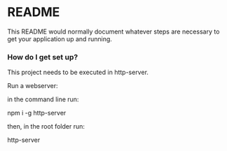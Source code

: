 # README #

This README would normally document whatever steps are necessary to get your application up and running.

### How do I get set up? ###

This project needs to be executed in http-server.

Run a webserver:

in the command line run:

npm i -g http-server

then, in the root folder run:

http-server
